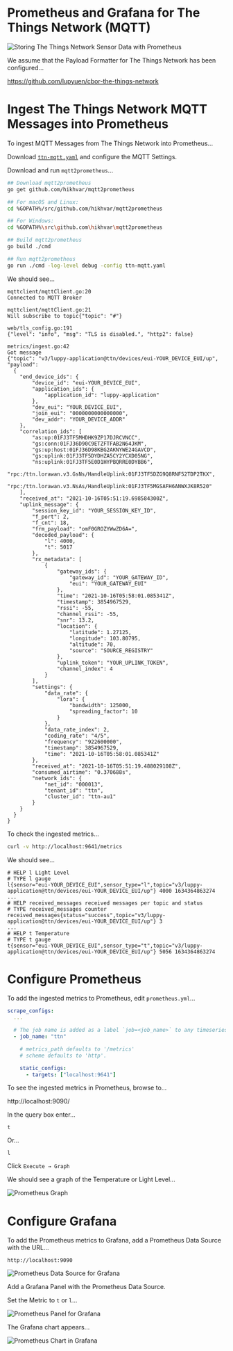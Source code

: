 # Prometheus and Grafana for The Things Network (MQTT)

![Storing The Things Network Sensor Data with Prometheus](https://lupyuen.github.io/images/grafana-flow2.jpg)

We assume that the Payload Formatter for The Things Network has been configured...

https://github.com/lupyuen/cbor-the-things-network

# Ingest The Things Network MQTT Messages into Prometheus

To ingest MQTT Messages from The Things Network into Prometheus...

Download [`ttn-mqtt.yaml`](ttn-mqtt.yaml) and configure the MQTT Settings.

Download and run `mqtt2prometheus`...

```bash
## Download mqtt2prometheus
go get github.com/hikhvar/mqtt2prometheus

## For macOS and Linux:
cd %GOPATH%/src/github.com/hikhvar/mqtt2prometheus

## For Windows:
cd %GOPATH%\src\github.com\hikhvar\mqtt2prometheus

## Build mqtt2prometheus
go build ./cmd

## Run mqtt2prometheus
go run ./cmd -log-level debug -config ttn-mqtt.yaml
```

We should see...

```text
mqttclient/mqttClient.go:20     
Connected to MQTT Broker

mqttclient/mqttClient.go:21     
Will subscribe to topic{"topic": "#"}

web/tls_config.go:191           
{"level": "info", "msg": "TLS is disabled.", "http2": false}

metrics/ingest.go:42    
Got message     
{"topic": "v3/luppy-application@ttn/devices/eui-YOUR_DEVICE_EUI/up", "payload": 
  {
    "end_device_ids": {
        "device_id": "eui-YOUR_DEVICE_EUI",
        "application_ids": {
            "application_id": "luppy-application"
        },
        "dev_eui": "YOUR_DEVICE_EUI",
        "join_eui": "0000000000000000",
        "dev_addr": "YOUR_DEVICE_ADDR"
    },
    "correlation_ids": [
        "as:up:01FJ3TF5MHDHK9ZP17DJRCVNCC",
        "gs:conn:01FJ36D90C9ETZFTFAB2N64JKM",
        "gs:up:host:01FJ36D98KBG2AKNYWE24GAVCD",
        "gs:uplink:01FJ3TF5DYDHZA5CY2YCXD05NG",
        "ns:uplink:01FJ3TF5E0D1HYPBQRRE0DYBB6",
        "rpc:/ttn.lorawan.v3.GsNs/HandleUplink:01FJ3TF5DZG9Q8RNF52TDP2TKX",
        "rpc:/ttn.lorawan.v3.NsAs/HandleUplink:01FJ3TF5MGSAFH6ANWXJK8R520"
    ],
    "received_at": "2021-10-16T05:51:19.698584300Z",
    "uplink_message": {
        "session_key_id": "YOUR_SESSION_KEY_ID",
        "f_port": 2,
        "f_cnt": 18,
        "frm_payload": "omF0GROZYWwZD6A=",
        "decoded_payload": {
            "l": 4000,
            "t": 5017
        },
        "rx_metadata": [
            {
                "gateway_ids": {
                    "gateway_id": "YOUR_GATEWAY_ID",
                    "eui": "YOUR_GATEWAY_EUI"
                },
                "time": "2021-10-16T05:58:01.085341Z",
                "timestamp": 3854967529,
                "rssi": -55,
                "channel_rssi": -55,
                "snr": 13.2,
                "location": {
                    "latitude": 1.27125,
                    "longitude": 103.80795,
                    "altitude": 70,
                    "source": "SOURCE_REGISTRY"
                },
                "uplink_token": "YOUR_UPLINK_TOKEN",
                "channel_index": 4
            }
        ],
        "settings": {
            "data_rate": {
                "lora": {
                    "bandwidth": 125000,
                    "spreading_factor": 10
                }
            },
            "data_rate_index": 2,
            "coding_rate": "4/5",
            "frequency": "922600000",
            "timestamp": 3854967529,
            "time": "2021-10-16T05:58:01.085341Z"
        },
        "received_at": "2021-10-16T05:51:19.488029108Z",
        "consumed_airtime": "0.370688s",
        "network_ids": {
            "net_id": "000013",
            "tenant_id": "ttn",
            "cluster_id": "ttn-au1"
        }
    }
  }
}
```

To check the ingested metrics...

```bash
curl -v http://localhost:9641/metrics
```

We should see...

```text
# HELP l Light Level
# TYPE l gauge
l{sensor="eui-YOUR_DEVICE_EUI",sensor_type="l",topic="v3/luppy-application@ttn/devices/eui-YOUR_DEVICE_EUI/up"} 4000 1634364863274
...
# HELP received_messages received messages per topic and status
# TYPE received_messages counter
received_messages{status="success",topic="v3/luppy-application@ttn/devices/eui-YOUR_DEVICE_EUI/up"} 3
...
# HELP t Temperature
# TYPE t gauge
t{sensor="eui-YOUR_DEVICE_EUI",sensor_type="t",topic="v3/luppy-application@ttn/devices/eui-YOUR_DEVICE_EUI/up"} 5056 1634364863274
```

# Configure Prometheus

To add the ingested metrics to Prometheus, edit `prometheus.yml`...

```yaml
scrape_configs:
  ...

  # The job name is added as a label `job=<job_name>` to any timeseries scraped from this config.
  - job_name: "ttn"

    # metrics_path defaults to '/metrics'
    # scheme defaults to 'http'.

    static_configs:
      - targets: ["localhost:9641"]
```

To see the ingested metrics in Prometheus, browse to...

http://localhost:9090/

In the query box enter...

```text
t
```

Or...

```text
l
```

Click `Execute → Graph`

We should see a graph of the Temperature or Light Level...

![Prometheus Graph](https://lupyuen.github.io/images/prometheus-metric.png)

# Configure Grafana

To add the Prometheus metrics to Grafana, add a Prometheus Data Source with the URL...

```text
http://localhost:9090
```

![Prometheus Data Source for Grafana](https://lupyuen.github.io/images/prometheus-grafana2.png)

Add a Grafana Panel with the Prometheus Data Source.

Set the Metric to `t` or `l`...

![Prometheus Panel for Grafana](https://lupyuen.github.io/images/prometheus-grafana3.png)

The Grafana chart appears...

![Prometheus Chart in Grafana](https://lupyuen.github.io/images/prometheus-grafana.png)

